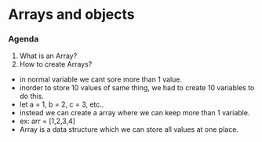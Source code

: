 # Arrays and objects

### Agenda

1. What is an Array?
2. How to create Arrays?


- in normal variable we cant sore more than 1 value.
- inorder to store 10 values of same thing, we had to create 10 variables to do this.
- let a = 1, b = 2, c = 3, etc..
- instead we can create a array where we can keep more than 1 variable.
- ex: arr = [1,2,3,4]
- Array is a data structure which we can store all values at one place.

